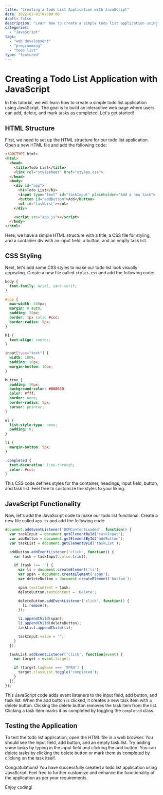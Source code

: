 ```yaml
---
title: "Creating a Todo List Application with JavaScript"
date: 2022-03-01T09:00:00
draft: false
description: "Learn how to create a simple todo list application using JavaScript. This tutorial will guide you through the step-by-step process with source code examples."
categories:
  - "JavaScript"
tags:
  - "web development"
  - "programming"
  - "todo list"
type: "featured"
---
```


# Creating a Todo List Application with JavaScript

In this tutorial, we will learn how to create a simple todo list application using JavaScript. The goal is to build an interactive web page where users can add, delete, and mark tasks as completed. Let's get started!

## HTML Structure

First, we need to set up the HTML structure for our todo list application. Open a new HTML file and add the following code:

```html
<!DOCTYPE html>
<html>
  <head>
    <title>Todo List</title>
    <link rel="stylesheet" href="styles.css">
  </head>
  <body>
    <div id="app">
      <h1>Todo List</h1>
      <input type="text" id="taskInput" placeholder="Add a new task">
      <button id="addButton">Add</button>
      <ul id="taskList"></ul>
    </div>

    <script src="app.js"></script>
  </body>
</html>
```

Here, we have a simple HTML structure with a title, a CSS file for styling, and a container div with an input field, a button, and an empty task list.

## CSS Styling

Next, let's add some CSS styles to make our todo list look visually appealing. Create a new file called `styles.css` and add the following code:

```css
body {
  font-family: Arial, sans-serif;
}

#app {
  max-width: 400px;
  margin: 0 auto;
  padding: 20px;
  border: 1px solid #ccc;
  border-radius: 5px;
}

h1 {
  text-align: center;
}

input[type="text"] {
  width: 100%;
  padding: 10px;
  margin-bottom: 10px;
}

button {
  padding: 10px;
  background-color: #008080;
  color: #fff;
  border: none;
  border-radius: 5px;
  cursor: pointer;
}

ul {
  list-style-type: none;
  padding: 0;
}

li {
  margin-bottom: 5px;
}

.completed {
  text-decoration: line-through;
  color: #ccc;
}
```

This CSS code defines styles for the container, headings, input field, button, and task list. Feel free to customize the styles to your liking.

## JavaScript Functionality

Now, let's add the JavaScript code to make our todo list functional. Create a new file called `app.js` and add the following code:

```javascript
document.addEventListener('DOMContentLoaded', function() {
  var taskInput = document.getElementById('taskInput');
  var addButton = document.getElementById('addButton');
  var taskList = document.getElementById('taskList');

  addButton.addEventListener('click', function() {
    var task = taskInput.value.trim();

    if (task !== '') {
      var li = document.createElement('li');
      var span = document.createElement('span');
      var deleteButton = document.createElement('button');

      span.textContent = task;
      deleteButton.textContent = 'Delete';

      deleteButton.addEventListener('click', function() {
        li.remove();
      });

      li.appendChild(span);
      li.appendChild(deleteButton);
      taskList.appendChild(li);

      taskInput.value = '';
    }
  });

  taskList.addEventListener('click', function(event) {
    var target = event.target;

    if (target.tagName === 'SPAN') {
      target.classList.toggle('completed');
    }
  });
});
```

This JavaScript code adds event listeners to the input field, add button, and task list. When the add button is clicked, it creates a new task item with a delete button. Clicking the delete button removes the task item from the list. Clicking a task item marks it as completed by toggling the `completed` class.

## Testing the Application

To test the todo list application, open the HTML file in a web browser. You should see the input field, add button, and an empty task list. Try adding some tasks by typing in the input field and clicking the add button. You can delete tasks by clicking the delete button or mark them as completed by clicking on the task itself.

Congratulations! You have successfully created a todo list application using JavaScript. Feel free to further customize and enhance the functionality of the application as per your requirements.

Enjoy coding!

